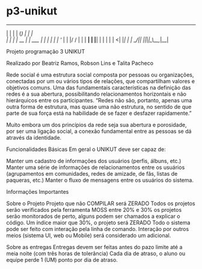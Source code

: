 # p3-unikut

  _    _       _ _          _   
 | |  | |     (_) |        | |  
 | |  | |_ __  _| | ___   _| |_ 
 | |  | | '_ \| | |/ / | | | __|
 | |__| | | | | |   <| |_| | |_ 
  \____/|_| |_|_|_|\_\\__,_|\__|
                                
                                
                                
Projeto programação 3 UNIKUT 

Realizado por Beatriz Ramos, Robson Lins e Talita Pacheco

Rede social é uma estrutura social composta por pessoas ou organizações, conectadas por um ou vários tipos de relações, que compartilham valores e objetivos comuns. Uma das fundamentais características na definição das redes é a sua abertura, possibilitando relacionamentos horizontais e não hierárquicos entre os participantes. “Redes não são, portanto, apenas uma outra forma de estrutura, mas quase uma não estrutura, no sentido de que parte de sua força está na habilidade de se fazer e desfazer rapidamente.”

Muito embora um dos princípios da rede seja sua abertura e porosidade, por ser uma ligação social, a conexão fundamental entre as pessoas se dá através da identidade.

Funcionalidades Básicas
Em geral o UNIKUT deve ser capaz de:

Manter um cadastro de informações dos usuários (perfis, álbuns, etc.)
Manter uma série de informações de relacionamentos entre os usuários (agrupamentos em comunidades, redes de amizade, de fãs, listas de paqueras, etc.)
Manter o fluxo de mensagens entre os usuários do sistema.

Informações Importantes

Sobre o Projeto
Projeto que não COMPILAR será ZERADO
Todos os projetos serão verificados pela ferramenta MOSS
entre 20% e 30% os projetos serão monitorados de perto, alguns podem ser chamados a explicar o código.
Um índice maior que 30%, o projeto será ZERADO
Todo o sistema pode ser feito com interação pela linha de comando. Interação por outros meios (sistema UI, web ou Mobile) será considerado um adicional.


Sobre as entregas
Entregas devem ser feitas antes do pazo limite até a meia noite (com três horas de tolerância)
Cada dia de atraso, o aluno ou equipe perde 1 (UM) ponto por dia de atraso.
